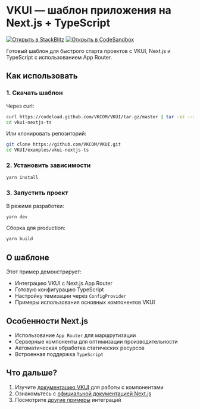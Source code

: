 # VKUI — шаблон приложения на Next.js + TypeScript

[![Открыть в StackBlitz](https://developer.stackblitz.com/img/open_in_stackblitz.svg)](https://stackblitz.com/github/VKCOM/VKUI/tree/master/examples/vkui-nextjs-ts)
[![Открыть в CodeSandbox](https://codesandbox.io/static/img/play-codesandbox.svg)](https://codesandbox.io/p/sandbox/github/VKCOM/VKUI/tree/master/examples/vkui-nextjs-ts)

Готовый шаблон для быстрого старта проектов с VKUI, Next.js и TypeScript с использованием App Router.

## Как использовать

### 1. Скачать шаблон

Через curl:

```bash
curl https://codeload.github.com/VKCOM/VKUI/tar.gz/master | tar -xz --strip=2 VKUI-master/examples/vkui-nextjs-ts
cd vkui-nextjs-ts
```

Или клонировать репозиторий:

```bash
git clone https://github.com/VKCOM/VKUI.git
cd VKUI/examples/vkui-nextjs-ts
```

### 2. Установить зависимости

```bash
yarn install
```

### 3. Запустить проект

В режиме разработки:

```bash
yarn dev
```

Сборка для production:

```bash
yarn build
```

## О шаблоне

Этот пример демонстрирует:
- Интеграцию VKUI с Next.js App Router 
- Готовую конфигурацию TypeScript 
- Настройку темизации через `ConfigProvider`
- Примеры использования основных компонентов VKUI

## Особенности Next.js

- Использование `App Router` для маршрутизации
- Серверные компоненты для оптимизации производительности
- Автоматическая обработка статических ресурсов
- Встроенная поддержка `TypeScript`

## Что дальше?

1. Изучите [документацию VKUI](https://vkcom.github.io/VKUI) для работы с компонентами
2. Ознакомьтесь с [официальной документацией Next.js](https://nextjs.org/docs)
3. Посмотрите [другие примеры](https://github.com/VKCOM/VKUI/tree/master/examples) интеграций
